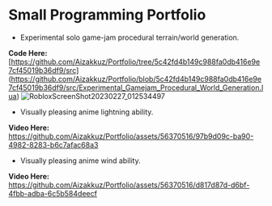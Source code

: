 # Small Programming Portfolio

- Experimental solo game-jam procedural terrain/world generation.

**Code Here:** [https://github.com/Aizakkuz/Portfolio/tree/5c42fd4b149c988fa0db416e9e7cf45019b36df9/src] (https://github.com/Aizakkuz/Portfolio/blob/5c42fd4b149c988fa0db416e9e7cf45019b36df9/src/Experimental_Gamejam_Procedural_World_Generation.lua)
![RobloxScreenShot20230227_012534497](https://github.com/Aizakkuz/Portfolio/assets/56370516/7a9a6973-ca67-4a7d-95de-88ba6ca60604)

- Visually pleasing anime lightning ability.

**Video Here:** https://github.com/Aizakkuz/Portfolio/assets/56370516/97b9d09c-ba90-4982-8283-b6c7afac68a3

- Visually pleasing anime wind ability.

**Video Here:** https://github.com/Aizakkuz/Portfolio/assets/56370516/d817d87d-d6bf-4fbb-adba-6c5b584deecf

